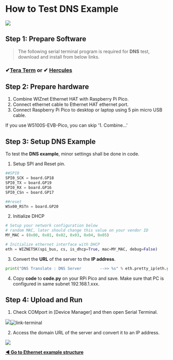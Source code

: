 # How to Test DNS Example

![][link-DNS]



## Step 1: Prepare Software

> The following serial terminal program is required for **DNS** test, download and install from below links.

### &#10004;[**Tera Term**][link-tera_term]  or  &#10004; [**Hercules**][link-hercules]


## Step 2: Prepare hardware

1. Combine WIZnet Ethernet HAT with Raspberry Pi Pico.
2. Connect ethernet cable to Ethernet HAT ethernet port.
3. Connect Raspberry Pi Pico to desktop or laptop using 5 pin micro USB cable.



If you use W5100S-EVB-Pico, you can skip '1. Combine...'



## Step 3: Setup DNS Example

To test the **DNS example**, minor settings shall be done in code.

1. Setup SPI and Reset pin.

```python
##SPI0
SPI0_SCK = board.GP18
SPI0_TX = board.GP19
SPI0_RX = board.GP16
SPI0_CSn = board.GP17

##reset
W5x00_RSTn = board.GP20
```

2. Initialize DHCP

```python
# Setup your network configuration below
# random MAC, later should change this value on your vendor ID
MY_MAC = (0x00, 0x01, 0x02, 0x03, 0x04, 0x05)
```

```python
# Initialize ethernet interface with DHCP
eth = WIZNET5K(spi_bus, cs, is_dhcp=True, mac=MY_MAC, debug=False)
```

3. Convert the **URL** of the server to the **IP address**.

```python
print("DNS Translate : DNS Server        -->> %s" % eth.pretty_ip(eth.get_host_by_name("kns.kornet.net")))  #DNS Domain
```

4. Copy **code** to **code.py** on your RPi Pico and save. Make sure that PC is configured in same subnet 192.168.1.xxx.



## Step 4: Upload and Run

1. Check COMport in [Device Manager] and then open Serial Terminal.

![][link-port]![link-terminal]

2. Access the domain URL of the server and convert it to an IP address.

![][link-DNS_2]


 [**◀ Go to Ethernet example structure**](#ethernet_example_structure)

<!--
Link
-->

[link-tera_term]: https://osdn.net/projects/ttssh2/releases/
[link-hercules]: https://www.hw-group.com/software/hercules-setup-utility
[link-port]: https://github.com/Wiznet-OpenHardware/RP2040-HAT-CircuitPython/blob/main/img/DHCP/PORT.jpg
[link-Terminal]:https://github.com/Wiznet-OpenHardware/RP2040-HAT-CircuitPython/blob/main/img/DHCP/Terminal.jpg


[link-DNS]:https://github.com/Wiznet-OpenHardware/RP2040-HAT-CircuitPython/blob/main/img/DNS/DNS.png
[link-DNS_1]: https://github.com/Wiznet-OpenHardware/RP2040-HAT-CircuitPython/blob/main/img/DNS/PICO_DNS_0.png
[link-DNS_2]: https://github.com/Wiznet-OpenHardware/RP2040-HAT-CircuitPython/blob/main/img/DNS/PICO_DNS.PNG
